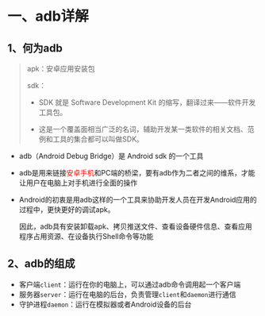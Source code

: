 # 一、adb详解



## 1、何为adb

> apk：安卓应用安装包
>
> sdk：
>
> - SDK 就是 Software Development Kit 的缩写，翻译过来——软件开发工具包。
>
> - 这是一个覆盖面相当广泛的名词，辅助开发某一类软件的相关文档、范例和工具的集合都可以叫做SDK。

- adb（Android Debug Bridge）是 Android sdk 的一个工具

- adb是用来链接<font color='red'>安卓手机</font>和PC端的桥梁，要有adb作为二者之间的维系，才能让用户在电脑上对手机进行全面的操作

- Android的初衷是用adb这样的一个工具来协助开发人员在开发Android应用的过程中，更快更好的调试apk。

  因此，adb具有安装卸载apk、拷贝推送文件、查看设备硬件信息、查看应用程序占用资源、在设备执行Shell命令等功能

  

## 2、adb的组成

- 客户端`client`：运行在你的电脑上，可以通过adb命令调用起一个客户端
- 服务器`server`：运行在电脑的后台，负责管理`client`和`daemon`进行通信
- 守护进程`daemon`：运行在模拟器或者Android设备的后台